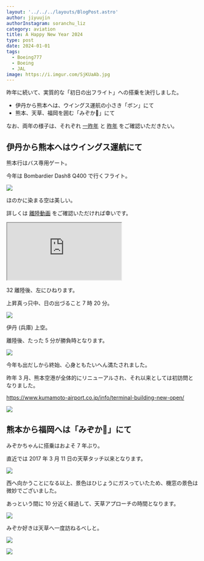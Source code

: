 ```yaml
---
layout: '../../../layouts/BlogPost.astro'
author: jiyuujin
authorInstagram: soranchu_liz
category: aviation
title: A Happy New Year 2024
type: post
date: 2024-01-01
tags:
  - Boeing777
  - Boeing
  - JAL
image: https://i.imgur.com/SjKUaAb.jpg
---
```


昨年に続いて、実質的な「初日の出フライト」への搭乗を決行しました。

- 伊丹から熊本へは、ウイングス運航の小さき「ボン」にて
- 熊本、天草、福岡を囲む「みぞか🐬」にて

なお、両年の様子は、それぞれ [一昨年](https://soratabi.nekohack.me/posts/2022-01-01-a-happy-new-year) と [昨年](https://soratabi.nekohack.me/posts/2023-01-01-a-happy-new-year) をご確認いただきたい。

## 伊丹から熊本へはウイングス運航にて

熊本行はバス専用ゲート。

今年は Bombardier Dash8 Q400 で行くフライト。

![](/assets/img/20240101/JA857A_1.JPG)

ほのかに染まる空は美しい。

詳しくは [離陸動画](https://www.youtube.com/watch?v=7es7u6BvPgI) をご確認いただければ幸いです。

<div class="wrapper">
  <div class="container">
    <iframe src="https://www.youtube.com/embed/7es7u6BvPgI" class="player" title="離陸動画" loading="lazy"></iframe>
  </div>
</div>

32 離陸後、左にひねります。

上昇真っ只中、日の出づること 7 時 20 分。

![](/assets/img/20240101/JA857A_2.JPG)

伊丹 (兵庫) 上空。

離陸後、たった 5 分が勝負時となります。

![](/assets/img/20240101/JA857A_3.JPG)

今年も出だしから終始、心身ともたいへん満たされました。

昨年 3 月、熊本空港が全体的にリニューアルされ、それ以来としては初訪問となりました。

https://www.kumamoto-airport.co.jp/info/terminal-building-new-open/

![](/assets/img/20240101/kumamoto.JPG)

## 熊本から福岡へは「みぞか🐬」にて

みぞかちゃんに搭乗はおよそ 7 年ぶり。

直近では 2017 年 3 月 11 日の天草タッチ以来となります。

![](/assets/img/20240101/JA01AM_1.JPG)

西へ向かうことになる以上、景色はひじょうにガスっていたため、機窓の景色は微妙でございました。

あっという間に 10 分近く経過して、天草アプローチの時間となります。

![](/assets/img/20240101/amakusa.JPG)

みぞか好きは天草へ一度訪ねるべしと。

![](/assets/img/20240101/JA01AM_2.JPG)

![](/assets/img/20240101/JA01AM_3.JPG)
